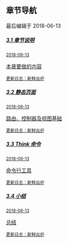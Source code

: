 <div class="container-fluid">
    <div class="card card-cascade">
        <div class="view gradient-card-header indigo">
            <h2 class="h2-responsive">章节导航</h2>
            <p>最后编辑于 2018-06-13</p>
        </div>
        <div class="card-body">
            <div class="list-group">
                <a href="/3.1章节说明.md" rel="noopener noreferrer" class="list-group-item list-group-item-action flex-column align-items-start active">
                    <div class="d-flex w-100 justify-content-between">
                    <h5 class="mb-1">3.1 章节说明</h5>
                    <small>2018-06-13</small>
                    </div>
                    <p class="mb-1">本章要做的内容</p>
                    <small class="text-muted white-text">更新日志：新鲜出炉</small>
                </a>
                <a href="/3.2静态页面.md" rel="noopener noreferrer" class="list-group-item list-group-item-action flex-column align-items-start ">
                    <div class="d-flex w-100 justify-content-between">
                    <h5 class="mb-1">3.2 静态页面</h5>
                    <small>2018-06-13</small>
                    </div>
                    <p class="mb-1">路由、控制器及视图基础</p>
                    <small class="text-muted">更新日志：新鲜出炉</small>
                </a>
                <a href="/3.3Think命令.md" rel="noopener noreferrer" class="list-group-item list-group-item-action flex-column align-items-start ">
                    <div class="d-flex w-100 justify-content-between">
                    <h5 class="mb-1">3.3 Think 命令</h5>
                    <small>2018-06-13</small>
                    </div>
                    <p class="mb-1">命令行工具</p>
                    <small class="text-muted">更新日志：新鲜出炉</small>
                </a>
                <a href="/3.4小结.md" rel="noopener noreferrer" class="list-group-item list-group-item-action flex-column align-items-start ">
                    <div class="d-flex w-100 justify-content-between">
                    <h5 class="mb-1">3.4 小结</h5>
                    <small>2018-06-13</small>
                    </div>
                    <p class="mb-1">总结</p>
                    <small class="text-muted">更新日志：新鲜出炉</small>
                </a>
            </div>
        </div>
    </div>
</div>